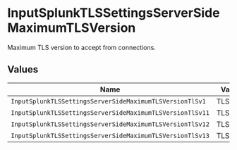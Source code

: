 # InputSplunkTLSSettingsServerSideMaximumTLSVersion

Maximum TLS version to accept from connections.


## Values

| Name                                                      | Value                                                     |
| --------------------------------------------------------- | --------------------------------------------------------- |
| `InputSplunkTLSSettingsServerSideMaximumTLSVersionTlSv1`  | TLSv1                                                     |
| `InputSplunkTLSSettingsServerSideMaximumTLSVersionTlSv11` | TLSv1.1                                                   |
| `InputSplunkTLSSettingsServerSideMaximumTLSVersionTlSv12` | TLSv1.2                                                   |
| `InputSplunkTLSSettingsServerSideMaximumTLSVersionTlSv13` | TLSv1.3                                                   |